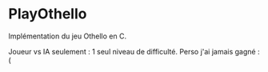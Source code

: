 # PlayOthello
 Implémentation du jeu Othello en C.

Joueur vs IA seulement : 1 seul niveau de difficulté. Perso j'ai jamais gagné :(
